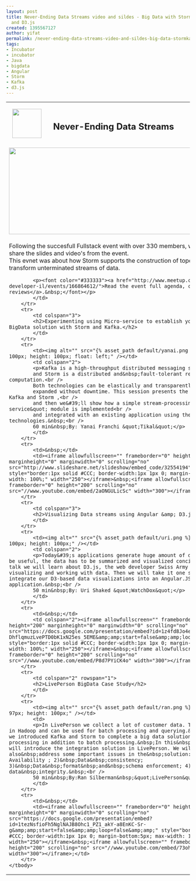 ```yaml
---
layout: post
title: Never-Ending Data Streams video and sildes - Big Data with Storm,Kafka,Angular
  and D3.js
created: 1395567127
author: yifat
permalink: /never-ending-data-streams-video-and-sildes-big-data-stormkafkaangular-and-d3js
tags:
- Incubator
- incubator
- Java
- bigdata
- Angular
- Storm
- Kafka
- d3.js
---
```

<table border="0" cellpadding="2" cellspacing="2" style="width: 100%;">
	<tbody>
		<tr>
			<td style="width: 105px;">
			<p>&nbsp;&nbsp;<img alt="" src="{% asset_path default/fullstack-logo.png %}" style="line-height: 1.6em; width: 80px; height: 80px;" /></p>
			</td>
			<td colspan="2">
			<h2>Never-Ending Data Streams</h2>
			</td>
		</tr>
		<tr>
			<td colspan="3"><img alt="" src="{% asset_path default/fs-event2.png %}" style="height: 237px; width: 600px;" /></td>
		</tr>
		<tr>
			<td colspan="3">
			<p>Following the succesfull Fullstack event with over 330 members, we are happy to share the slides and video&#39;s from the event.<br />
			This evnet was about how Storm supports the construction of topologies that transform unterminated streams of data.</p>

			<p><font color="#333333"><a href="http://www.meetup.com/full-stack-developer-il/events/166864612/">Read the event full agenda, comments, and reviews</a>.&nbsp;</font></p>
			</td>
		</tr>
		<tr>
			<td colspan="3">
			<h2>Experimenting using Micro-service to establish your Realtime BigData solution with Storm and Kafka.</h2>
			</td>
		</tr>
		<tr>
			<td><img alt="" src="{% asset_path default/yanai.png %}" style="width: 100px; height: 100px; float: left;" /></td>
			<td colspan="2">
			<p>Kafka is a high-throughput distributed messaging system,<br />
			and Storm is a distributed and&nbsp;fault-tolerant real-time computation.<br />
			Both technologies can be elastically and transparently<br />
			expanded without downtime. This session presents the main concepts of Kafka and Storm ,<br />
			and then we&#39;ll show how a simple stream-processing &quot;micro-service&quot; module is implemented<br />
			and integrated with an existing application using these two technologies.&nbsp;<br />
			60 min&nbsp;By: Yanai Franchi &quot;Tikal&quot;</p>
			</td>
		</tr>
		<tr>
			<td>&nbsp;</td>
			<td><iframe allowfullscreen="" frameborder="0" height="200" marginheight="0" marginwidth="0" scrolling="no" src="http://www.slideshare.net/slideshow/embed_code/32554194" style="border:1px solid #CCC; border-width:1px 1px 0; margin-bottom:5px; max-width: 100%;" width="250"></iframe>&nbsp;<iframe allowfullscreen="" frameborder="0" height="200" scrolling="no" src="//www.youtube.com/embed/2aONGULicSc" width="300"></iframe></td>
		</tr>
		<tr>
			<td colspan="3">
			<h2>Visualizing Data streams using Angular &amp; D3.js&nbsp;</h2>
			</td>
		</tr>
		<tr>
			<td><img alt="" src="{% asset_path default/uri.png %}" style="width: 100px; height: 100px;" /></td>
			<td colspan="2">
			<p>Today&#39;s applications generate huge amount of data. In order to be useful, the data has to be summarized and visualized concisely. In this talk we will learn about D3.js, the web developer Swiss Army Knife for visualizing and working with data. Then we will take it one step further, and integrate our D3-based data visualizations into an Angular.JS application.&nbsp;<br />
			50 min&nbsp;By: Uri Shaked &quot;WatchDox&quot;</p>
			</td>
		</tr>
		<tr>
			<td>&nbsp;</td>
			<td colspan="2"><iframe allowfullscreen="" frameborder="0" height="200" marginheight="0" marginwidth="0" scrolling="no" src="https://docs.google.com/presentation/embed?id=1z4fd8Jo4e001L-DhflqmuzLvePTD0bK1xN25es_5EME&amp;amp;start=false&amp;amp;loop=false&amp;amp;" style="border:1px solid #CCC; border-width:1px 1px 0; margin-bottom:5px; max-width: 100%;" width="250"></iframe>&nbsp;<iframe allowfullscreen="" frameborder="0" height="200" scrolling="no" src="//www.youtube.com/embed/P8d7PYiCK4o" width="300"></iframe></td>
		</tr>
		<tr>
			<td colspan="2" rowspan="1">
			<h2>LivePerson BigData Case Study</h2>
			</td>
		</tr>
		<tr>
			<td><img alt="" src="{% asset_path default/ran.png %}" style="width: 97px; height: 100px;" /></td>
			<td>
			<p>In LivePerson we collect a lot of customer data. The data is stored in Hadoop and can be used for batch processing and querying.&nbsp;Last year, we introduced Kafka and Storm to complete a big data solution for Real-time processing in addition to batch processing.&nbsp;In this&nbsp;lecture&nbsp;we will introduce the integration solution in LivePerson. We will also&nbsp;address some important issues in the&nbsp;solution: 1)&nbsp;High Availability ; 2)&nbsp;Data&nbsp;consistency; 3)&nbsp;Data&nbsp;format&nbsp;and&nbsp;schema enforcement; 4) Auditing data&nbsp;integrity.&nbsp;<br />
			50 min&nbsp;By:Ran Silberman&nbsp;&quot;LivePerson&quot;</p>
			</td>
		</tr>
		<tr>
			<td>&nbsp;</td>
			<td><iframe allowfullscreen="" frameborder="0" height="200" marginheight="0" marginwidth="0" scrolling="no" src="https://docs.google.com/presentation/embed?id=1tezNsfioFh5NglNAJB8Ohc1_PZ1_akY-a8EnKC-Sr-g&amp;amp;start=false&amp;amp;loop=false&amp;amp;" style="border:1px solid #CCC; border-width:1px 1px 0; margin-bottom:5px; max-width: 100%;" width="250"></iframe>​&nbsp;<iframe allowfullscreen="" frameborder="0" height="200" scrolling="no" src="//www.youtube.com/embed/73ohN6K9uh8" width="300"></iframe>;</td>
		</tr>
	</tbody>
</table>
